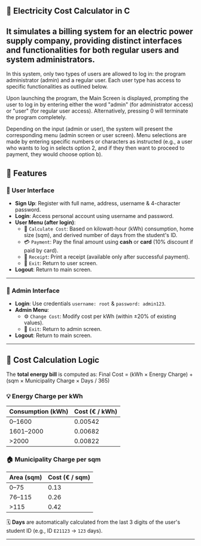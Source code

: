 ## 🔌 Electricity Cost Calculator in C
It simulates a billing system for an electric power supply company, providing distinct interfaces and functionalities for both regular users and system administrators.
---
In this system, only two types of users are allowed to log in: the program administrator (admin) and a regular user. Each user type has access to specific functionalities as outlined below.

Upon launching the program, the Main Screen is displayed, prompting the user to log in by entering either the word "admin" (for administrator access) or "user" (for regular user access). Alternatively, pressing 0 will terminate the program completely.

Depending on the input (admin or user), the system will present the corresponding menu (admin screen or user screen). Menu selections are made by entering specific numbers or characters as instructed (e.g., a user who wants to log in selects option 2, and if they then want to proceed to payment, they would choose option b).
## 📌 Features

### 👤 User Interface

- **Sign Up**: Register with full name, address, username & 4-character password.
- **Login**: Access personal account using username and password.
- **User Menu (after login)**:
  - 🔢 `Calculate Cost`: Based on kilowatt-hour (kWh) consumption, home size (sqm), and derived number of days from the student's ID.
  - 💳 `Payment`: Pay the final amount using **cash** or **card** (10% discount if paid by card).
  - 🧾 `Receipt`: Print a receipt (available only after successful payment).
  - 🚪 `Exit`: Return to user screen.
- **Logout**: Return to main screen.

---

### 🔐 Admin Interface

- **Login**: Use credentials `username: root` & `password: admin123`.
- **Admin Menu**:
  - ⚙️ `Change Cost`: Modify cost per kWh (within ±20% of existing values).
  - 🚪 `Exit`: Return to admin screen.
- **Logout**: Return to main screen.

---
## 🧮 Cost Calculation Logic

The **total energy bill** is computed as:
Final Cost = (kWh × Energy Charge) + (sqm × Municipality Charge × Days / 365)

### 💡 Energy Charge per kWh

| Consumption (kWh) | Cost (€ / kWh) |
|-------------------|----------------|
| 0–1600            | 0.00542        |
| 1601–2000         | 0.00682        |
| >2000             | 0.00822        |

### 🏠 Municipality Charge per sqm

| Area (sqm)        | Cost (€ / sqm) |
|-------------------|----------------|
| 0–75              | 0.13           |
| 76–115            | 0.26           |
| >115              | 0.42           |

🗓 **Days** are automatically calculated from the last 3 digits of the user's student ID (e.g., ID `E21123` → `123` days).

---

